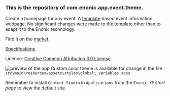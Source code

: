 ### This is the repository of com.enonic.app.event.theme.

Create a homepage for any event. A [template](https://themefisher.com/products/eventre-event-conference-website-template/) based event information webpage. No significant changes were made to the template other than to adapt it to the Enonic technology.

Find it on the [market](https://market.enonic.com/vendors/enonic/event-theme).

[Specifications](https://docs.google.com/document/d/1BYlj6XnQ9CNhgloIb36ump8tsKNouTdtBem6UQ0VRes/edit#).

Licence: [Creative Common Attribution 3.0 License](https://themefisher.com/license/).

![preview of the app](https://user-images.githubusercontent.com/4059636/65243551-cd1cdf00-dae8-11e9-8c5b-47f641ab95ff.PNG)
Custom color theme is available for change in the file `src\main\resources\assets\styles\global\_variables.scss`

Remember to install `Content Studio` in `Applications` from the `Enonic XP` _start page_ to view the default site.
